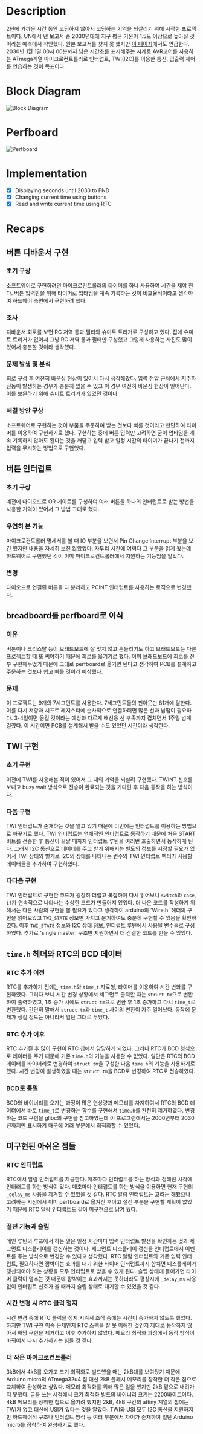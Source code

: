 # Description

2년에 가까운 시간 동안 코딩하지 않아서 코딩하는 기억을 되살리기 위해 시작한 프로젝트이다. UN에서 낸 보고서 중 2030년대에 지구 평균 기온이 1.5도 이상으로 높아질 것이라는 예측에서 착안했다. 원본 보고서를 찾지 못 했지만 [이 페이지](https://www.un.org/sustainabledevelopment/climate-change/)에서도 언급한다. 2030년 1월 1일 00시 00분까지 남은 시간초를 표시해주는 시계로 AVR코어를 사용하는 ATmega계열 마이크로컨트롤러로 인터럽트, TWI(I2C)를 이용한 통신, 입출력 제어를 연습하는 것이 목표이다.

# Block Diagram

![Block Diagram](/doc/Block%20Diagram.webp)

# Perfboard

![Perfboard](/doc/Perfboard.jpg)

# Implementation

- [X] Displaying seconds until 2030 to FND
- [X] Changing current time using buttons
- [X] Read and write current time using RTC

# Recaps

## 버튼 디바운서 구현
### 초기 구상
소프트웨어로 구현하려면 마이크로컨트롤러의 타이머를 하나 사용하여 시간을 재야 한다. 버튼 입력만을 위해 타이머로 업타임을 계속 기록하는 것이 비효율적이라고 생각하여 하드웨어 측면에서 구현하려 했다.
### 조사
디바운서 회로를 보면 RC 저역 통과 필터와 슈미트 트리거로 구성하고 있다. 집에 슈미트 트리거가 없어서 그냥 RC 저역 통과 필터만 구성했고 그렇게 사용하는 사진도 많이 있어서 충분할 것이라 생각했다.
### 문제 발생 및 분석
회로 구성 후 여전히 바운싱 현상이 있어서 다시 생각해봤다. 입력 전압 근처에서 저주파 진동이 발생하는 경우가 충분히 있을 수 있고 이 경우 여전히 바운싱 현상이 일어난다. 이를 보완하기 위해 슈미트 트리거가 있었던 것이다.
### 해결 방안 구상
소프트웨어로 구현하는 것이 부품을 주문하여 받는 것보다 빠를 것이라고 판단하여 타이머를 이용하여 구현하기로 했다. 구현하는 중에 버튼 입력만 고려하면 굳이 업타임을 계속 기록하지 않아도 된다는 것을 깨닫고 입력 받고 일정 시간의 타이머가 끝나기 전까지 입력을 무시하는 방법으로 구현했다.

## 버튼 인터럽트
### 초기 구상
예전에 다이오드로 OR 게이트를 구성하여 여러 버튼을 하나의 인터럽트로 받는 방법을 사용한 기억이 있어서 그 방법 그대로 했다.
### 우연히 본 기능
마이크로컨트롤러 명세서를 볼 때 IO 부분을 보면서 Pin Change Interrupt 부분을 보긴 했지만 내용을 자세히 보진 않았었다. 자투리 시간에 어쩌다 그 부분을 읽게 됬는데 하드웨어로 구현했던 것이 이미 마이크로컨트롤러에서 지원하는 기능임을 알았다.
### 변경
다이오드로 연결된 버튼을 다 분리하고 PCINT 인터럽트를 사용하는 로직으로 변경했다.

## breadboard를 perfboard로 이식
### 이유
버튼이나 크리스탈 등이 브래드보드에 잘 맞지 않고 흔들리기도 하고 브래드보드는 다른 프로젝트할 때 또 써야하기 때문에 회로를 옮기기로 했다. 이미 브래드보드에 회로를 전부 구현해두었기 때문에 그대로 perfboard로 옮기면 된다고 생각하여 PCB를 설계하고 주문하는 것보다 쉽고 빠를 것이라 예상했다.
### 문제
이 프로젝트는 9개의 7세그먼트를 사용한다. 7세그먼트들의 핀아웃만 81개에 달한다. 이를 다시 저항과 시프트 레지스터에 순차적으로 연결하려면 많은 선과 납땜이 필요하다. 3-4일이면 옮길 것이라는 예상과 다르게 배선용 선 부족까지 겹치면서 1주일 넘게 걸렸다. 이 시간이면 PCB를 설계해서 받을 수도 있었던 시간이라 생각한다.

## TWI 구현
### 초기 구현
이전에 TWI를 사용해본 적이 있어서 그 때의 기억을 되살려 구현했다. TWINT 신호를 보내고 busy wait 방식으로 전송이 완료되는 것을 기다린 후 다음 동작을 하는 방식이다.
### 다음 구현
TWI 인터럽트가 존재하는 것을 알고 있기 때문에 이번에는 인터럽트를 이용하는 방법으로 바꾸기로 했다. TWI 인터럽트는 연쇄적인 인터럽트로 동작하기 때문에 처음 START 비트를 전송한 후 통신이 끝날 때까지 인터럽트 루틴을 여러번 호출하면서 동작하게 된다. 그래서 I2C 통신으로 데이터를 주고 받기 위해서는 별도의 정보를 저장할 필요가 있어서 TWI 상태와 별개로 I2C의 상태를 나타내는 변수와 TWI 인터럽트 벡터가 사용할 데이터들을 추가하여 구현하였다.
### 다다음 구현
TWI 인터럽트로 구현한 코드가 굉장히 더럽고 복잡하여 다시 읽어보니 `switch`와 `case`, `if`가 연속적으로 나타나는 수상한 코드가 만들어져 있었다. 더 나은 코드를 작성하기 위해서는 다른 사람의 구현을 볼 필요가 있다고 생각하여 arduino의 'Wire.h' 헤더의 구현을 읽어보았고 `TWI_STATE` 정보만 가지고 분기하여도 충분히 구현할 수 있음을 확인하였다. 이후 `TWI_STATE` 정보와 I2C 상태 정보, 인터럽트 루틴에서 사용될 변수들로 구성하였다. 추가로 'single master' 구조만 지원하면서 더 간결한 코드를 만들 수 있었다.

## `time.h` 헤더와 RTC의 BCD 데이터
### RTC 추가 이전
RTC를 추가하기 전에는 `time.h`와 `time_t` 자료형, 타이머를 이용하여 시간 변화를 구현하였다. 그러다 보니 시간 변경 상황에서 세그먼트 출력할 때는 `struct tm`으로 변환하여 출력하였고, 1초 증가 시에도 `struct tm`으로 변환 후 1초 증가하고 다시 `time_t`로 변환했다. 간단히 말해서 `struct tm`과 `time_t` 사이의 변환이 자주 일어났다. 동작에 문제가 생길 정도는 아니라서 일단 그대로 두었다.
### RTC 추가 이후
RTC 추가된 후 많이 구현이 RTC 칩에서 담당하게 되었다. 그러나 RTC가 BCD 형식으로 데이터를 주기 때문에 기존 `time.h`의 기능을 사용할 수 없었다. 일단은 RTC의 BCD 데이터를 바이너리로 변경하여 `struct tm`을 구성한 다음 `time.h`의 기능을 사용하기로 했다. 시간 변경이 발생하였을 때는 `struct tm`을 BCD로 변경하여 RTC로 전송하였다.
### BCD로 통일
BCD와 바이너리를 오가는 과정이 많은 연상량과 메모리를 차지하여서 RTC의 BCD 데이터에서 바로 `time_t`로 변경하는 함수를 구현해서 `time.h`를 완전히 제거하였다. 변경하는 코드 구현을 glibc의 구현을 참고하였는데 이 프로그램에서는 2000년부터 2030년까지만 표시하기 때문에 여러 부분에서 최적화할 수 있었다.

## 미구현된 아쉬운 점들
### RTC 인터럽트
RTC에서 알람 인터럽트를 제공한다. 매초마다 인터럽트를 하는 방식과 정해진 시각에 인터러트를 하는 방식이 있다. 매초마다 인터럽트를 하는 방식을 이용하면 현재 구현의 `_delay_ms` 사용을 제거할 수 있었을 것 같다. RTC 알람 인터럽트는 고려는 해봤으나 고려하는 시점에서 이미 perfboard로 옮겨진 후이고 절전 부분을 구현할 계획이 없었기 때문에 RTC 알람 인터럽트도 같이 미구현으로 남겨 뒀다.
### 절전 기능과 슬립
메인 루틴의 루프에서 하는 일은 일정 시간마다 입력 인터럽트 발생을 확인하는 것과 세그먼트 디스플레이를 갱신하는 것이다. 세그먼트 디스플레이 갱신을 인터럽트에서 이벤트를 주는 방식으로 변경할 수 있다고 생각했다. RTC 알람 인터럽트와 기존 입력 인터럽트, 필요하다면 깜박이는 효과를 내기 위한 타이머 인터럽트까지 합치면 디스플레이가 갱신되어야 하는 상황을 모두 인터럽트로 받을 수 있게 된다. 슬립 상태에 들어가면 타이머 클럭이 멈추는 것 때문에 깜박이는 효과까지는 못하더라도 평상시에 `_delay_ms` 사용 없이 인터럽트 신호가 올 때까지 슬립 상태로 대기할 수 있었을 것 같다.
### 시간 변경 시 RTC 클럭 정지
시간 변경 중에 RTC 클럭을 정지 시켜서 조작 중에는 시간이 증가하지 않도록 했었다. 하지만 TWI 구현 미숙 문제인지 RTC 스펙을 잘 못 이해한 것인지 제대로 동작하지 않아서 해당 구현을 제거하고 이후 추가하지 않았다. 메모리 최적화 과정에서 동작 방식이 바뀌어서 다시 추가하기는 힘들 것 같다.
### 더 작은 마이크로컨트롤러
3kB에서 4kB를 오가고 크기 최적화로 빌드했을 때는 2kB대를 보여줬기 때문에 Arduino micro의 ATmega32u4 칩 대신 2kB 플레시 메모리를 장착한 더 작은 칩으로 교체하여 완성하고 싶었다. 메모리 최적화를 위해 많은 일을 했지만 2kB 밑으로 내려가지 못했다. 글을 쓰는 시점에서 크기 최적화 빌드의 바이너리 크기는 2200바이트이다. 4kB 메모리를 장착한 칩으로 옮기려 했지만 2kB, 4kB 구간의 attiny 계열의 칩에는 TWI가 없고 대신에 USI가 있다는 것을 알았다. TWI와 USI 모두 I2C 통신을 지원하지만 하드웨어적 구조나 인터럽트 방식 등 여러 부분에서 차이가 존재하여 일단 Arduino micro를 장착하여 완성하기로 했다.
